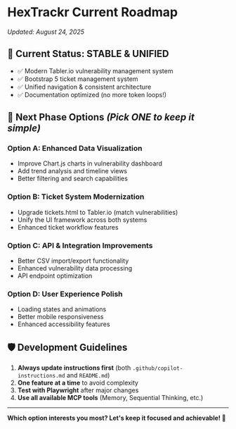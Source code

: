 # HexTrackr Current Roadmap
*Updated: August 24, 2025*

## 🎯 **Current Status: STABLE & UNIFIED**
- ✅ Modern Tabler.io vulnerability management system
- ✅ Bootstrap 5 ticket management system  
- ✅ Unified navigation & consistent architecture
- ✅ Documentation optimized (no more token loops!)

## 🚀 **Next Phase Options** *(Pick ONE to keep it simple)*

### Option A: **Enhanced Data Visualization** 
- Improve Chart.js charts in vulnerability dashboard
- Add trend analysis and timeline views
- Better filtering and search capabilities

### Option B: **Ticket System Modernization**
- Upgrade tickets.html to Tabler.io (match vulnerabilities)
- Unify the UI framework across both systems
- Enhanced ticket workflow features

### Option C: **API & Integration Improvements**
- Better CSV import/export functionality
- Enhanced vulnerability data processing
- API endpoint optimization

### Option D: **User Experience Polish**
- Loading states and animations
- Better mobile responsiveness  
- Enhanced accessibility features

## 🛡️ **Development Guidelines**
1. **Always update instructions first** (both `.github/copilot-instructions.md` and `README.md`)
2. **One feature at a time** to avoid complexity
3. **Test with Playwright** after major changes
4. **Use all available MCP tools** (Memory, Sequential Thinking, etc.)

---
**Which option interests you most? Let's keep it focused and achievable! 🎯**

